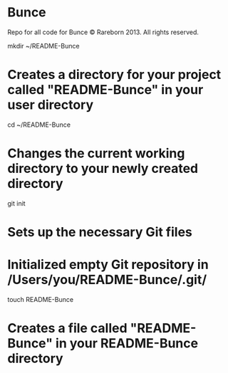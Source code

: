 Bunce
=====

Repo for all code for Bunce
© Rareborn 2013. All rights reserved.

mkdir ~/README-Bunce
# Creates a directory for your project called "README-Bunce" in your user directory

cd ~/README-Bunce
# Changes the current working directory to your newly created directory

git init
# Sets up the necessary Git files
# Initialized empty Git repository in /Users/you/README-Bunce/.git/

touch README-Bunce
# Creates a file called "README-Bunce" in your README-Bunce directory
